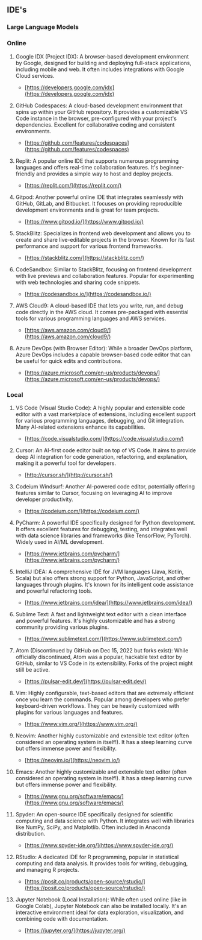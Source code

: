 ## IDE's
### Large Language Models


### Online

1. Google IDX (Project IDX): A browser-based development environment by Google, designed for building and deploying full-stack applications, including mobile and web. It often includes integrations with Google Cloud services.
    - [https://developers.google.com/idx](https://developers.google.com/idx)

1. GitHub Codespaces: A cloud-based development environment that spins up within your GitHub repository. It provides a customizable VS Code instance in the browser, pre-configured with your project's dependencies. Excellent for collaborative coding and consistent environments.
    - [https://github.com/features/codespaces](https://github.com/features/codespaces)

1. Replit: A popular online IDE that supports numerous programming languages and offers real-time collaboration features. It's beginner-friendly and provides a simple way to host and deploy projects.
    - [https://replit.com/](https://replit.com/)

1. Gitpod: Another powerful online IDE that integrates seamlessly with GitHub, GitLab, and Bitbucket. It focuses on providing reproducible development environments and is great for team projects.
    - [https://www.gitpod.io/](https://www.gitpod.io/)

1. StackBlitz: Specializes in frontend web development and allows you to create and share live-editable projects in the browser. Known for its fast performance and support for various frontend frameworks.
    - [https://stackblitz.com/](https://stackblitz.com/)

1. CodeSandbox: Similar to StackBlitz, focusing on frontend development with live previews and collaboration features. Popular for experimenting with web technologies and sharing code snippets.
    - [https://codesandbox.io/](https://codesandbox.io/)

1. AWS Cloud9: A cloud-based IDE that lets you write, run, and debug code directly in the AWS cloud. It comes pre-packaged with essential tools for various programming languages and AWS services.
    - [https://aws.amazon.com/cloud9/](https://aws.amazon.com/cloud9/)

1. Azure DevOps (with Browser Editor): While a broader DevOps platform, Azure DevOps includes a capable browser-based code editor that can be useful for quick edits and contributions.
    - [https://azure.microsoft.com/en-us/products/devops/](https://azure.microsoft.com/en-us/products/devops/)

### Local

1. VS Code (Visual Studio Code): A highly popular and extensible code editor with a vast marketplace of extensions, including excellent support for various programming languages, debugging, and Git integration. Many AI-related extensions enhance its capabilities.
    - [https://code.visualstudio.com/](https://code.visualstudio.com/)

1. Cursor: An AI-first code editor built on top of VS Code. It aims to provide deep AI integration for code generation, refactoring, and explanation, making it a powerful tool for developers.
    - [http://cursor.sh/](http://cursor.sh/)

1. Codeium Windsurf: Another AI-powered code editor, potentially offering features similar to Cursor, focusing on leveraging AI to improve developer productivity.
    - [https://codeium.com/](https://codeium.com/)

1. PyCharm: A powerful IDE specifically designed for Python development. It offers excellent features for debugging, testing, and integrates well with data science libraries and frameworks (like TensorFlow, PyTorch). Widely used in AI/ML development.
    - [https://www.jetbrains.com/pycharm/](https://www.jetbrains.com/pycharm/)

1. IntelliJ IDEA: A comprehensive IDE for JVM languages (Java, Kotlin, Scala) but also offers strong support for Python, JavaScript, and other languages through plugins. It's known for its intelligent code assistance and powerful refactoring tools.
    - [https://www.jetbrains.com/idea/](https://www.jetbrains.com/idea/)

1. Sublime Text: A fast and lightweight text editor with a clean interface and powerful features. It's highly customizable and has a strong community providing various plugins.
    - [https://www.sublimetext.com/](https://www.sublimetext.com/)

1. Atom (Discontinued by GitHub on Dec 15, 2022 but forks exist): While officially discontinued, Atom was a popular, hackable text editor by GitHub, similar to VS Code in its extensibility. Forks of the project might still be active.
    - [https://pulsar-edit.dev/](https://pulsar-edit.dev/)

1. Vim: Highly configurable, text-based editors that are extremely efficient once you learn the commands. Popular among developers who prefer keyboard-driven workflows. They can be heavily customized with plugins for various languages and features.
    - [https://www.vim.org/](https://www.vim.org/)

1. Neovim: Another highly customizable and extensible text editor (often considered an operating system in itself!). It has a steep learning curve but offers immense power and flexibility.
    - [https://neovim.io/](https://neovim.io/)

1. Emacs: Another highly customizable and extensible text editor (often considered an operating system in itself!). It has a steep learning curve but offers immense power and flexibility.
    - [https://www.gnu.org/software/emacs/](https://www.gnu.org/software/emacs/)

1. Spyder: An open-source IDE specifically designed for scientific computing and data science with Python. It integrates well with libraries like NumPy, SciPy, and Matplotlib. Often included in Anaconda distribution.
    - [https://www.spyder-ide.org/](https://www.spyder-ide.org/)

1. RStudio: A dedicated IDE for R programming, popular in statistical computing and data analysis. It provides tools for writing, debugging, and managing R projects.
    - [https://posit.co/products/open-source/rstudio/](https://posit.co/products/open-source/rstudio/)

1. Jupyter Notebook (Local Installation): While often used online (like in Google Colab), Jupyter Notebook can also be installed locally. It's an interactive environment ideal for data exploration, visualization, and combining code with documentation.
    - [https://jupyter.org/](https://jupyter.org/)